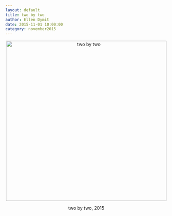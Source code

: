 ```yaml
---
layout: default
title: two by two
author: Ellen Dymit
date: 2015-11-01 10:00:00
category: november2015
---
```

<div align="center">
    <div class = "img-with-text" align="center">
        <img align="center" src="../november2015/twobytwo.png" alt="two by two" width="500"></img>
    </div>
    <p>two by two, 2015</p>
</div>